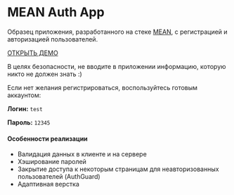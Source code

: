 # MEAN Auth App
Образец приложения, разработанного на стеке [MEAN](http://mean.io/), с регистрацией и авторизацией пользователей.

[ОТКРЫТЬ ДЕМО](https://demig.herokuapp.com/)

В целях безопасности, не вводите в приложении информацию, которую никто не должен знать :)

Если нет желания регистрироваться, воспользуйтесь готовым аккаунтом:

**Логин:** `test` 

**Пароль:** `12345`

#### Особенности реализации
+ Валидация данных в клиенте и на сервере
+ Хэширование паролей
+ Закрытие доступа к некоторым страницам для неавторизованных пользователей (AuthGuard)
+ Адаптивная верстка

